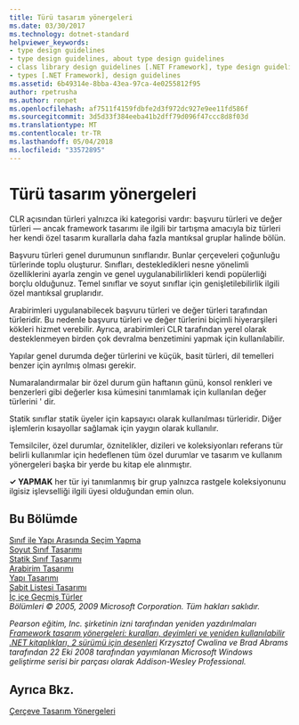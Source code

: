 ```yaml
---
title: Türü tasarım yönergeleri
ms.date: 03/30/2017
ms.technology: dotnet-standard
helpviewer_keywords:
- type design guidelines
- type design guidelines, about type design guidelines
- class library design guidelines [.NET Framework], type design guidelines
- types [.NET Framework], design guidelines
ms.assetid: 6b49314e-8bba-43ea-97ca-4e0255812f95
author: rpetrusha
ms.author: ronpet
ms.openlocfilehash: af7511f4159fdbfe2d3f972dc927e9ee11fd586f
ms.sourcegitcommit: 3d5d33f384eeba41b2dff79d096f47ccc8d8f03d
ms.translationtype: MT
ms.contentlocale: tr-TR
ms.lasthandoff: 05/04/2018
ms.locfileid: "33572895"
---
```

# <a name="type-design-guidelines"></a>Türü tasarım yönergeleri
CLR açısından türleri yalnızca iki kategorisi vardır: başvuru türleri ve değer türleri — ancak framework tasarımı ile ilgili bir tartışma amacıyla biz türleri her kendi özel tasarım kurallarla daha fazla mantıksal gruplar halinde bölün.  
  
 Başvuru türleri genel durumunun sınıflarıdır. Bunlar çerçeveleri çoğunluğu türlerinde toplu oluşturur. Sınıfları, destekledikleri nesne yönelimli özelliklerini ayarla zengin ve genel uygulanabilirlikleri kendi popülerliği borçlu olduğunuz. Temel sınıflar ve soyut sınıflar için genişletilebilirlik ilgili özel mantıksal gruplarıdır.  
  
 Arabirimleri uygulanabilecek başvuru türleri ve değer türleri tarafından türleridir. Bu nedenle başvuru türleri ve değer türlerini biçimli hiyerarşileri kökleri hizmet verebilir. Ayrıca, arabirimleri CLR tarafından yerel olarak desteklenmeyen birden çok devralma benzetimini yapmak için kullanılabilir.  
  
 Yapılar genel durumda değer türlerini ve küçük, basit türleri, dil temelleri benzer için ayrılmış olması gerekir.  
  
 Numaralandırmalar bir özel durum gün haftanın günü, konsol renkleri ve benzerleri gibi değerler kısa kümesini tanımlamak için kullanılan değer türlerini ' dir.  
  
 Statik sınıflar statik üyeler için kapsayıcı olarak kullanılması türleridir. Diğer işlemlerin kısayollar sağlamak için yaygın olarak kullanılır.  
  
 Temsilciler, özel durumlar, öznitelikler, dizileri ve koleksiyonları referans tür belirli kullanımlar için hedeflenen tüm özel durumlar ve tasarım ve kullanım yönergeleri başka bir yerde bu kitap ele alınmıştır.  
  
 **✓ YAPMAK** her tür iyi tanımlanmış bir grup yalnızca rastgele koleksiyonunu ilgisiz işlevselliği ilgili üyesi olduğundan emin olun.  
  
## <a name="in-this-section"></a>Bu Bölümde  
 [Sınıf ile Yapı Arasında Seçim Yapma](../../../docs/standard/design-guidelines/choosing-between-class-and-struct.md)  
 [Soyut Sınıf Tasarımı](../../../docs/standard/design-guidelines/abstract-class.md)  
 [Statik Sınıf Tasarımı](../../../docs/standard/design-guidelines/static-class.md)  
 [Arabirim Tasarımı](../../../docs/standard/design-guidelines/interface.md)  
 [Yapı Tasarımı](../../../docs/standard/design-guidelines/struct.md)  
 [Sabit Listesi Tasarımı](../../../docs/standard/design-guidelines/enum.md)  
 [İç içe Geçmiş Türler](../../../docs/standard/design-guidelines/nested-types.md)  
 *Bölümleri © 2005, 2009 Microsoft Corporation. Tüm hakları saklıdır.*  
  
 *Pearson eğitim, Inc. şirketinin izni tarafından yeniden yazdırılmaları [Framework tasarım yönergeleri: kuralları, deyimleri ve yeniden kullanılabilir .NET kitaplıkları, 2 sürümü için desenleri](https://www.informit.com/store/framework-design-guidelines-conventions-idioms-and-9780321545619) Krzysztof Cwalina ve Brad Abrams tarafından 22 Eki 2008 tarafından yayımlanan Microsoft Windows geliştirme serisi bir parçası olarak Addison-Wesley Professional.*  
  
## <a name="see-also"></a>Ayrıca Bkz.  
 [Çerçeve Tasarım Yönergeleri](../../../docs/standard/design-guidelines/index.md)
